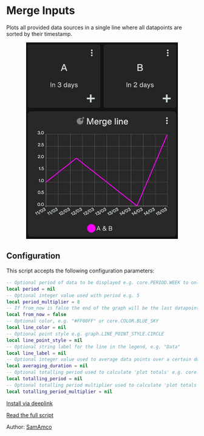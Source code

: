# Merge Inputs

Plots all provided data sources in a single line where all datapoints are sorted by their timestamp.

<div style="text-align: center;">
    <img src="merge-inputs.jpg" alt="Merge Inputs" style="width: 400px; height: auto;">
</div>

## Configuration

This script accepts the following configuration parameters:

```lua
-- Optional period of data to be displayed e.g. core.PERIOD.WEEK to only show 1 week of data
local period = nil
-- Optional integer value used with period e.g. 5
local period_multiplier = 8
-- If from_now is false the end of the graph will be the last datapoint, otherwise it's the current date/time
local from_now = false
-- Optional color, e.g. "#FF00FF" or core.COLOR.BLUE_SKY
local line_color = nil
-- Optional point style e.g. graph.LINE_POINT_STYLE.CIRCLE
local line_point_style = nil
-- Optional string label for the line in the legend, e.g. "Data"
local line_label = nil
-- Optional integer value used to average data points over a certain duration e.g. core.DURATION.DAY * 30 for a 30 day moving average
local averaging_duration = nil
-- Optional totalling period used to calculate 'plot totals' e.g. core.PERIOD.WEEK
local totalling_period = nil
-- Optional totalling period multiplier used to calculate 'plot totals' e.g. 2
local totalling_period_multiplier = nil
```

[Install via deeplink](trackandgraph://lua_inject_url?url=https://www.github.com/SamAmco/track-and-graph/tree/master/lua/community/line-graphs/merge-inputs/script.lua)

[Read the full script](./script.lua)

Author: [SamAmco](https://github.com/SamAmco)

